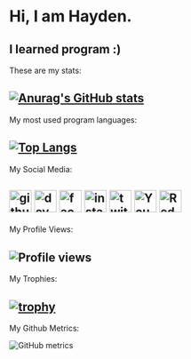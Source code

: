 # Hi, I am Hayden.
I learned program :)
---
These are my stats:

[![Anurag's GitHub stats](https://github-readme-stats.vercel.app/api?username=minecraft55665&show_icons=true)](https://github.com/anuraghazra/github-readme-stats)
---
My most used program languages:

[![Top Langs](https://github-readme-stats.vercel.app/api/top-langs/?username=minecraft55665)](https://github.com/anuraghazra/github-readme-stats)
---
My Social Media:

[<img src='https://cdn.jsdelivr.net/npm/simple-icons@3.0.1/icons/github.svg' alt='github' height='40'>](https://github.com/Minecraft55665)
[<img src='https://cdn.jsdelivr.net/npm/simple-icons@3.0.1/icons/dev-dot-to.svg' alt='dev' height='40'>](https://dev.to/Minecraft55665)
[<img src='https://cdn.jsdelivr.net/npm/simple-icons@3.0.1/icons/facebook.svg' alt='facebook' height='40'>](https://www.facebook.com/hayden.lovegaming)
[<img src='https://cdn.jsdelivr.net/npm/simple-icons@3.0.1/icons/instagram.svg' alt='instagram' height='40'>](https://www.instagram.com/robloxyellowpeople/)
[<img src='https://cdn.jsdelivr.net/npm/simple-icons@3.0.1/icons/twitter.svg' alt='twitter' height='40'>](https://twitter.com/haydenyong0)
[<img src='https://cdn.jsdelivr.net/npm/simple-icons@3.0.1/icons/youtube.svg' alt='YouTube' height='40'>](https://www.youtube.com/channel/UCKOrnXs1dbjJYCK6pAo2_jg)
[<img src='https://cdn.jsdelivr.net/npm/simple-icons@3.0.1/icons/reddit.svg' alt='Reddit' height='40'>](https://www.reddit.com/user/Minecraft55665)
---
My Profile Views:

![Profile views](https://gpvc.arturio.dev/Minecraft55665)
---
My Trophies:

[![trophy](https://github-profile-trophy.vercel.app/?username=Minecraft55665)](https://github.com/ryo-ma/github-profile-trophy)
---
My Github Metrics:

![GitHub metrics](https://metrics.lecoq.io/Minecraft55665)